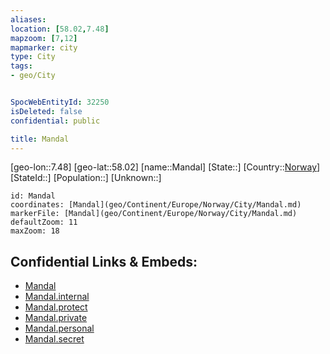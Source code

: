 ```yaml
---
aliases: 
location: [58.02,7.48]
mapzoom: [7,12] 
mapmarker: city 
type: City
tags:
- geo/City


SpocWebEntityId: 32250
isDeleted: false
confidential: public

title: Mandal
---
```

[geo-lon::7.48]
[geo-lat::58.02]
[name::Mandal]
[State::]
[Country::[Norway](geo/Continent/Europe/Norway.md)]
[StateId::]
[Population::]
[Unknown::]


```leaflet
id: Mandal
coordinates: [Mandal](geo/Continent/Europe/Norway/City/Mandal.md)
markerFile: [Mandal](geo/Continent/Europe/Norway/City/Mandal.md)
defaultZoom: 11 
maxZoom: 18
```


## Confidential Links & Embeds: 
- [Mandal](../../../../../../_public/geo/Continent/Europe/Norway/City/Mandal.md) 
- [Mandal.internal](../../../../../../_internal/geo/Continent/Europe/Norway/City/Mandal.internal.md) 
- [Mandal.protect](../../../../../../_protect/geo/Continent/Europe/Norway/City/Mandal.protect.md) 
- [Mandal.private](../../../../../../_private/geo/Continent/Europe/Norway/City/Mandal.private.md) 
- [Mandal.personal](../../../../../../_personal/geo/Continent/Europe/Norway/City/Mandal.personal.md) 
- [Mandal.secret](../../../../../../_secret/geo/Continent/Europe/Norway/City/Mandal.secret.md) 
